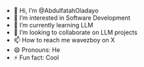 - 👋 Hi, I’m @AbdulfatahOladayo
- 👀 I’m interested in Software Development
- 🌱 I’m currently learning LLM
- 💞️ I’m looking to collaborate on LLM projects
- 📫 How to reach me wavezboy on X
- 😄 Pronouns: He
- ⚡ Fun fact: Cool

<!---
AbdulfatahOladayo/AbdulfatahOladayo is a ✨ special ✨ repository because its `README.md` (this file) appears on your GitHub profile.
You can click the Preview link to take a look at your changes.
--->
